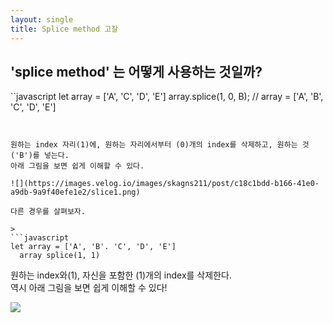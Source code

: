 ```yaml
---
layout: single
title: Splice method 고찰
---
```


<h2> 'splice method' 는 어떻게 사용하는 것일까?</h2>

>
``javascript
let array = ['A', 'C', 'D', 'E']
  array.splice(1, 0, B);
  // array = ['A', 'B', 'C', 'D', 'E']
```


원하는 index 자리(1)에, 원하는 자리에서부터 (0)개의 index를 삭제하고, 원하는 것 ('B')를 넣는다.  
아래 그림을 보면 쉽게 이해할 수 있다.

![](https://images.velog.io/images/skagns211/post/c18c1bdd-b166-41e0-a9db-9a9f40efe1e2/slice1.png)

다른 경우를 살펴보자.

>
```javascript
let array = ['A', 'B'. 'C', 'D', 'E']
  array splice(1, 1)
```

원하는 index와(1), 자신을 포함한 (1)개의 index를 삭제한다.  
역시 아래 그림을 보면 쉽게 이해할 수 있다!


![](https://images.velog.io/images/skagns211/post/79add8a4-a300-44fb-afe0-1d229996dbec/slice2.png)
<!--stackedit_data:
eyJoaXN0b3J5IjpbMTg1NzcxMTI1NCwtNDE1NzEzMDM5XX0=
-->